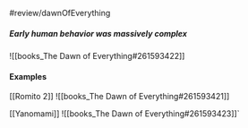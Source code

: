 #review/dawnOfEverything
##### Early human behavior was massively complex

![[books_The Dawn of Everything#261593422]]
#### Examples
[[Romito 2]]
![[books_The Dawn of Everything#261593421]]

[[Yanomami]] ![[books_The Dawn of Everything#261593423]]`